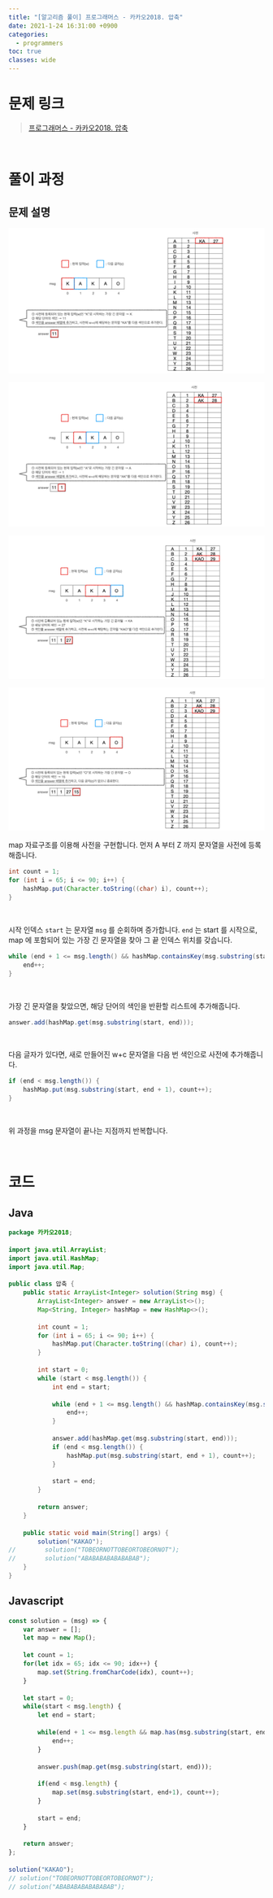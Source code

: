 ```yaml
---
title: "[알고리즘 풀이] 프로그래머스 - 카카오2018. 압축"
date: 2021-1-24 16:31:00 +0900
categories:
  - programmers
toc: true
classes: wide
---
```


# 문제 링크

> [프로그래머스 - 카카오2018. 압축](https://programmers.co.kr/learn/courses/30/lessons/17684?language=javascript)

<br>

# 풀이 과정

## 문제 설명

![/assets/images/프로그래머스_카카오2018_압축1.png](/assets/images/프로그래머스_카카오2018_압축1.png)

![/assets/images/프로그래머스_카카오2018_압축2.png](/assets/images/프로그래머스_카카오2018_압축2.png)

![/assets/images/프로그래머스_카카오2018_압축3.png](/assets/images/프로그래머스_카카오2018_압축3.png)

![/assets/images/프로그래머스_카카오2018_압축4.png](/assets/images/프로그래머스_카카오2018_압축4.png)

map 자료구조를 이용해 사전을 구현합니다. 먼저 A 부터 Z 까지 문자열을 사전에 등록해줍니다.

```java
int count = 1;
for (int i = 65; i <= 90; i++) {
    hashMap.put(Character.toString((char) i), count++);
}
```

<br>

시작 인덱스 `start` 는 문자열 `msg` 를 순회하며 증가합니다. `end` 는 start 를 시작으로, map 에 포함되어 있는 가장 긴 문자열을 찾아 그 끝 인덱스 위치를 갖습니다.

```java
while (end + 1 <= msg.length() && hashMap.containsKey(msg.substring(start, end + 1))) {
    end++;
}
```

<br>

가장 긴 문자열을 찾았으면, 해당 단어의 색인을 반환할 리스트에 추가해줍니다.

```java
answer.add(hashMap.get(msg.substring(start, end)));
```

<br>

다음 글자가 있다면, 새로 만들어진 w+c 문자열을 다음 번 색인으로 사전에 추가해줍니다.

```java
if (end < msg.length()) {
    hashMap.put(msg.substring(start, end + 1), count++);
}
```

<br>

위 과정을 msg 문자열이 끝나는 지점까지 반복합니다.

<br>

# 코드

## Java

```java
package 카카오2018;

import java.util.ArrayList;
import java.util.HashMap;
import java.util.Map;

public class 압축 {
    public static ArrayList<Integer> solution(String msg) {
        ArrayList<Integer> answer = new ArrayList<>();
        Map<String, Integer> hashMap = new HashMap<>();

        int count = 1;
        for (int i = 65; i <= 90; i++) {
            hashMap.put(Character.toString((char) i), count++);
        }

        int start = 0;
        while (start < msg.length()) {
            int end = start;

            while (end + 1 <= msg.length() && hashMap.containsKey(msg.substring(start, end + 1))) {
                end++;
            }

            answer.add(hashMap.get(msg.substring(start, end)));
            if (end < msg.length()) {
                hashMap.put(msg.substring(start, end + 1), count++);
            }

            start = end;
        }

        return answer;
    }

    public static void main(String[] args) {
        solution("KAKAO");
//        solution("TOBEORNOTTOBEORTOBEORNOT");
//        solution("ABABABABABABABAB");
    }
}
```

## Javascript

```jsx
const solution = (msg) => {
    var answer = [];
    let map = new Map();
    
    let count = 1;
    for(let idx = 65; idx <= 90; idx++) {
        map.set(String.fromCharCode(idx), count++);
    }

    let start = 0;    
    while(start < msg.length) {
        let end = start;
        
        while(end + 1 <= msg.length && map.has(msg.substring(start, end + 1))) {
            end++;
        }

        answer.push(map.get(msg.substring(start, end)));

        if(end < msg.length) {
            map.set(msg.substring(start, end+1), count++);
        }

        start = end;
    }

    return answer;
};

solution("KAKAO");
// solution("TOBEORNOTTOBEORTOBEORNOT");
// solution("ABABABABABABABAB");
```